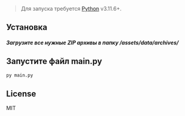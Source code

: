 > Для запуска требуется [Python](https://www.python.org/) v3.11.6+.

## Установка
##### Загрузите все нужные ZIP архивы в папку /assets/data/archives/

## Запустите файл main.py
```bash
py main.py
```

## License

MIT

